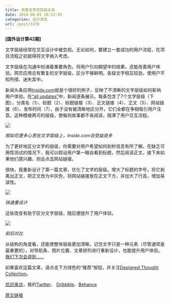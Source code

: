 ```yaml
---
title: 改善文字的层级关系
date: 2014-06-01 10:12:55
categories: 设计译文
url: /post/3370
---
```


**[国外设计第42期]**

文字层级经常在交互设计中被忽视。无论如何，要建立一套成功的用户流程，在项目流程之初就得将文字纳入考虑。

文字层级在沟通中扮演着重要角色，将用户引向期望中的结果，还能改善用户体验。网页应用总有繁复的文字层级，区分不够鲜明。各级文字相互较劲，使用户不知所措、迷失其中。

新闻头条应用[Inside.com](https://www.inside.com/all)就是个很好的例子，反映了不清晰的文字层级如何影响用户体验。在[“all updates”](https://www.inside.com/all)中，新闻逐条展示。每条包含了7个文字层级（下图）。分类名（1）、标题（2）、标题链接（3）、正文链接（4）、正文（5）、网站链接（6）、发布时间（7），由于没有被清晰地区分开，它们全都在争相吸引用户注意。这种模棱两可的层级，使每则故事都不易阅读，阻滞了用户交互流程。

![](http://qiniu.colacdn.com/img/posts/2014-06/06-01/1-wEeg4TfGzt0_LshR8lAucg.jpeg)

*假如花更多心思在文字层级上，Inside.com会受益良多*

为了更好地区分文字的层级，你需要对用户希望如何剖析信息有所了解。在缺乏可用性测试的情况下，我可以假设用户第一眼会看到标题，然后阅读正文，接下来如果他们感兴趣，则会点击网站链接。

很快，我重新设计了第一篇文章，优化了文字的层级。增大了标题的字号，将它剥离出正文，把正文改为中灰色，将网站链接放在正文下方，并加大了行高，增加易读性。

![](http://qiniu.colacdn.com/img/posts/2014-06/06-01/1-uXiDWuzPCKUDzPv-gSvXMg.jpeg)

*快速重设计*

这些改变有助于区分文字层级，随后便提升了用户体验。

![](http://qiniu.colacdn.com/img/posts/2014-06/06-01/1-jUFyzIwlmKBnC91cFO9vmg.jpeg)

*前后对比*

从结构的角度看，还能使整体层级更加清晰。记住文字只是一种元素（尽管通常是最重要的），对导航条、图片位置、文章排列进行重新设计，也能提升用户体验。[我们下次会讲到……](https://medium.com/designed-thought/e3fae297c5bf)

如果喜欢这篇文章，请点击下方绿色的“推荐”按钮，并关注[Designed Thought Collection](https://medium.com/designed-thought)。

[欢迎来访](http://andrewcoyle.com/)，我的[Twitter](https://twitter.com/CoyleAndrew)、 [Dribbble](https://dribbble.com/AndrewCoyleDesign)、[Behance](https://www.behance.net/andrewcoyle)

[原文链接](https://medium.com/designed-thought/creating-better-typographic-hierarchy-1148a46b2fc)